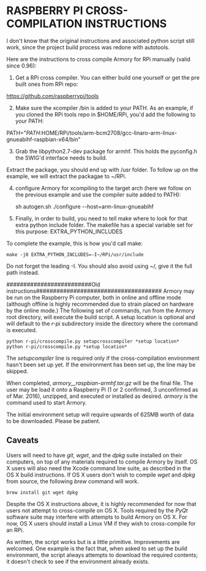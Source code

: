 # RASPBERRY PI CROSS-COMPILATION INSTRUCTIONS

I don't know that the original instructions and associated python script still work, since the project build process was redone with autotools.

Here are the instructions to cross compile Armory for RPi manually (valid since 0.96):

1) Get a RPi cross compiler. You can either build one yourself or get the pre built ones from RPi repo:

https://github.com/raspberrypi/tools

2) Make sure the xcompiler /bin is added to your PATH. As an example, if you cloned the RPi tools repo in $HOME/RPi, you'd add the following to your PATH:

PATH="$PATH:$HOME/RPi/tools/arm-bcm2708/gcc-linaro-arm-linux-gnueabihf-raspbian-x64/bin"

3) Grab the libpython2.7-dev package for armhf. This holds the pyconfig.h the SWIG'd interface needs to build. 

Extract the package, you should end up with /usr folder. To follow up on the example, we will extract the packagae to ~/RPi.

4) configure Armory for xcompiling to the target arch (here we follow on the previous example and use the compiler suite added to PATH):

	sh autogen.sh
	./configure --host=arm-linux-gnueabihf

5) Finally, in order to build, you need to tell make where to look for that extra python include folder. The makefile has a special variable set for this purpose: EXTRA_PYTHON_INCLUDES

To complete the example, this is how you'd call make:

	make -j8 EXTRA_PYTHON_INCLUDES=-I~/RPi/usr/include

Do not forget the leading -I. You should also avoid using ~/, give it the full path instead.




#########################Old instructions#####################################
Armory may be run on the Raspberry Pi computer, both in online and offline mode (although offline is highly recommended due to strain placed on hardware by the online mode.) The following set of commands, run from the Armory root directory, will execute the build script. A setup location is optional and will default to the *r-pi* subdirectory inside the directory where the command is executed.

    python r-pi/crosscompile.py setupcrosscompiler *setup location*
    python r-pi/crosscompile.py *setup location*

The *setupcompiler* line is required only if the cross-compilation environment hasn't been set up yet. If the environment has been set up, the line may be skipped.

When completed, *armory_<armory version>_raspbian-armhf.tar.gz* will be the final file. The user may be load it onto a Raspberry Pi (1 or 2 confirmed, 3 unconfirmed as of Mar. 2016), unzipped, and executed or installed as desired. *armory* is the command used to start Armory.

The initial environment setup will require upwards of 625MB worth of data to be downloaded. Please be patient.

## Caveats
Users will need to have *git*, *wget*, and the *dpkg* suite installed on their computers, on top of any materials required to compile Armory by itself. OS X users will also need the Xcode command line suite, as described in the OS X build instructions. If OS X users don't wish to compile *wget* and *dpkg* from source, the following *brew* command will work.

    brew install git wget dpkg

Despite the OS X instructions above, it is highly recommended for now that users not attempt to cross-compile on OS X. Tools required by the *PyQt* software suite may interfere with attempts to build Armory on OS X. For now, OS X users should install a Linux VM if they wish to cross-compile for an RPi.

As written, the script works but is a little primitive. Improvements are welcomed. One example is the fact that, when asked to set up the build environment, the script always attempts to download the required contents; it doesn't check to see if the environment already exists.
